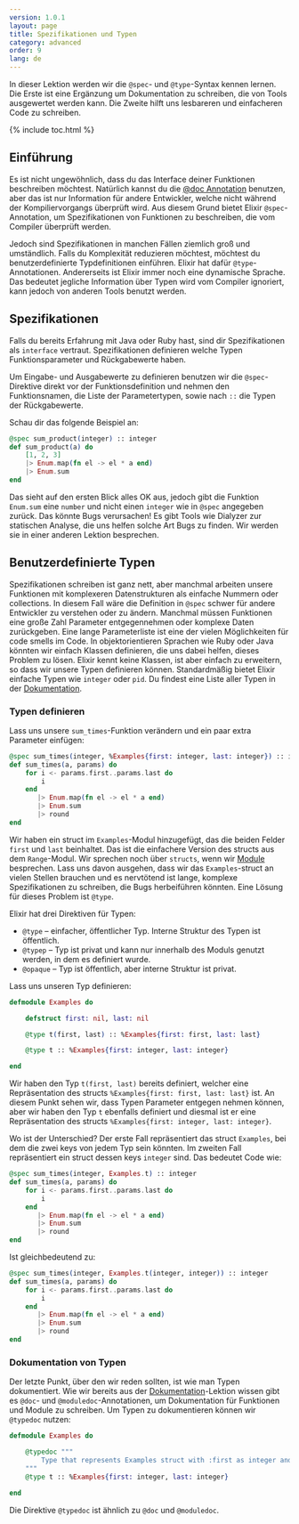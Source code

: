 ```yaml
---
version: 1.0.1
layout: page
title: Spezifikationen und Typen
category: advanced
order: 9
lang: de
---
```


In dieser Lektion werden wir die `@spec`- und `@type`-Syntax kennen lernen. Die Erste ist eine Ergänzung um Dokumentation zu schreiben, die von Tools ausgewertet werden kann. Die Zweite hilft uns lesbareren und einfacheren Code zu schreiben.

{% include toc.html %}

## Einführung

Es ist nicht ungewöhnlich, dass du das Interface deiner Funktionen beschreiben möchtest. Natürlich kannst du die [@doc Annotation](../../basics/documentation) benutzen, aber das ist nur Information für andere Entwickler, welche nicht während der Kompiliervorgangs überprüft wird. Aus diesem Grund bietet Elixir `@spec`-Annotation, um Spezifikationen von Funktionen zu beschreiben, die vom Compiler überprüft werden.

Jedoch sind Spezifikationen in manchen Fällen ziemlich groß und umständlich. Falls du Komplexität reduzieren möchtest, möchtest du benutzerdefinierte Typdefinitionen einführen. Elixir hat dafür `@type`-Annotationen. Andererseits ist Elixir immer noch eine dynamische Sprache. Das bedeutet jegliche Information über Typen wird vom Compiler ignoriert, kann jedoch von anderen Tools benutzt werden.

## Spezifikationen

Falls du bereits Erfahrung mit Java oder Ruby hast, sind dir Spezifikationen als `interface` vertraut. Spezifikationen definieren welche Typen Funktionsparameter und Rückgabewerte haben.

Um Eingabe- und Ausgabewerte zu definieren benutzen wir die `@spec`-Direktive direkt vor der Funktionsdefinition und nehmen den Funktionsnamen, die Liste der Parametertypen, sowie nach `::` die Typen der Rückgabewerte.

Schau dir das folgende Beispiel an:

```elixir
@spec sum_product(integer) :: integer
def sum_product(a) do
    [1, 2, 3]
    |> Enum.map(fn el -> el * a end)
    |> Enum.sum
end
```

Das sieht auf den ersten Blick alles OK aus, jedoch gibt die Funktion `Enum.sum` eine `number` und nicht einen `integer` wie in `@spec` angegeben zurück. Das könnte Bugs verursachen! Es gibt Tools wie Dialyzer zur statischen Analyse, die uns helfen solche Art Bugs zu finden. Wir werden sie in einer anderen Lektion besprechen.

## Benutzerdefinierte Typen

Spezifikationen schreiben ist ganz nett, aber manchmal arbeiten unsere Funktionen mit komplexeren Datenstrukturen als einfache Nummern oder collections. In diesem Fall wäre die Definition in `@spec` schwer für andere Entwickler zu verstehen oder zu ändern. Manchmal müssen Funktionen eine große Zahl Parameter entgegennehmen oder komplexe Daten zurückgeben. Eine lange Parameterliste ist eine der vielen Möglichkeiten für code smells im Code. In objektorientieren Sprachen wie Ruby oder Java könnten wir einfach Klassen definieren, die uns dabei helfen, dieses Problem zu lösen. Elixir kennt keine Klassen, ist aber einfach zu erweitern, so dass wir unsere Typen definieren können.
Standardmäßig bietet Elixir einfache Typen wie `integer` oder `pid`. Du findest eine Liste aller Typen in der [Dokumentation](https://hexdocs.pm/elixir/typespecs.html#types-and-their-syntax).

### Typen definieren

Lass uns unsere `sum_times`-Funktion verändern und ein paar extra Parameter einfügen:

```elixir
@spec sum_times(integer, %Examples{first: integer, last: integer}) :: integer
def sum_times(a, params) do
    for i <- params.first..params.last do
        i
    end
       |> Enum.map(fn el -> el * a end)
       |> Enum.sum
       |> round
end
```

Wir haben ein struct im `Examples`-Modul hinzugefügt, das die beiden Felder `first` und `last` beinhaltet. Das ist die einfachere Version des structs aus dem `Range`-Modul. Wir sprechen noch über `structs`, wenn wir [Module](../../basics/modules/#structs) besprechen. Lass uns davon ausgehen, dass wir das `Examples`-struct an vielen Stellen brauchen und es nervtötend ist lange, komplexe Spezifikationen zu schreiben, die Bugs herbeiführen könnten. Eine Lösung für dieses Problem ist `@type`.

Elixir hat drei Direktiven für Typen:

  - `@type` – einfacher, öffentlicher Typ. Interne Struktur des Typen ist öffentlich.
  - `@typep` – Typ ist privat und kann nur innerhalb des Moduls genutzt werden, in dem es definiert wurde.
  - `@opaque` – Typ ist öffentlich, aber interne Struktur ist privat.

Lass uns unseren Typ definieren:

```elixir
defmodule Examples do

    defstruct first: nil, last: nil

    @type t(first, last) :: %Examples{first: first, last: last}

    @type t :: %Examples{first: integer, last: integer}

end
```

Wir haben den Typ `t(first, last)` bereits definiert, welcher eine Repräsentation des structs `%Examples{first: first, last: last}` ist. An diesem Punkt sehen wir, dass Typen Parameter entgegen nehmen können, aber wir haben den Typ `t` ebenfalls definiert und diesmal ist er eine Repräsentation des structs `%Examples{first: integer, last: integer}`.   

Wo ist der Unterschied? Der erste Fall repräsentiert das struct `Examples`, bei dem die zwei keys von jedem Typ sein könnten. Im zweiten Fall repräsentiert ein struct dessen keys `integer` sind. Das bedeutet Code wie:

```elixir
@spec sum_times(integer, Examples.t) :: integer
def sum_times(a, params) do
    for i <- params.first..params.last do
        i
    end
       |> Enum.map(fn el -> el * a end)
       |> Enum.sum
       |> round
end
```

Ist gleichbedeutend zu:

```elixir
@spec sum_times(integer, Examples.t(integer, integer)) :: integer
def sum_times(a, params) do
    for i <- params.first..params.last do
        i
    end
       |> Enum.map(fn el -> el * a end)
       |> Enum.sum
       |> round
end
```

### Dokumentation von Typen

Der letzte Punkt, über den wir reden sollten, ist wie man Typen dokumentiert. Wie wir bereits aus der  [Dokumentation](../../basics/documentation)-Lektion wissen gibt es `@doc`- und `@moduledoc`-Annotationen, um Dokumentation für Funktionen und Module zu schreiben. Um Typen zu dokumentieren können wir `@typedoc` nutzen:

```elixir
defmodule Examples do

    @typedoc """
        Type that represents Examples struct with :first as integer and :last as integer.
    """
    @type t :: %Examples{first: integer, last: integer}

end
```

Die Direktive `@typedoc` ist ähnlich zu `@doc` und `@moduledoc`.
